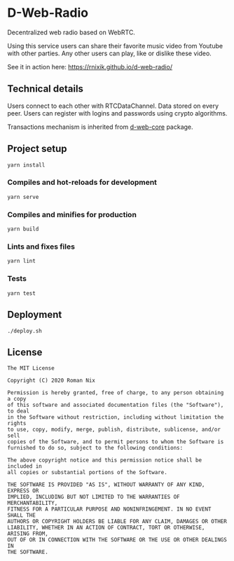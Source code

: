 # D-Web-Radio

Decentralized web radio based on WebRTC.

Using this service users can share their favorite music video from Youtube with
other parties. Any other users can play, like or dislike these video.

See it in action here: https://rnixik.github.io/d-web-radio/

## Technical details

Users connect to each other with RTCDataChannel.
Data stored on every peer. 
Users can register with logins and passwords using crypto algorithms.

Transactions mechanism is inherited from [d-web-core](https://github.com/rnixik/d-web-core) package.

## Project setup
```
yarn install
```

### Compiles and hot-reloads for development
```
yarn serve
```

### Compiles and minifies for production
```
yarn build
```

### Lints and fixes files
```
yarn lint
```

### Tests
```
yarn test
```

## Deployment
```
./deploy.sh
```

## License

    The MIT License

    Copyright (C) 2020 Roman Nix

    Permission is hereby granted, free of charge, to any person obtaining a copy
    of this software and associated documentation files (the "Software"), to deal
    in the Software without restriction, including without limitation the rights
    to use, copy, modify, merge, publish, distribute, sublicense, and/or sell
    copies of the Software, and to permit persons to whom the Software is
    furnished to do so, subject to the following conditions:

    The above copyright notice and this permission notice shall be included in
    all copies or substantial portions of the Software.

    THE SOFTWARE IS PROVIDED "AS IS", WITHOUT WARRANTY OF ANY KIND, EXPRESS OR
    IMPLIED, INCLUDING BUT NOT LIMITED TO THE WARRANTIES OF MERCHANTABILITY,
    FITNESS FOR A PARTICULAR PURPOSE AND NONINFRINGEMENT. IN NO EVENT SHALL THE
    AUTHORS OR COPYRIGHT HOLDERS BE LIABLE FOR ANY CLAIM, DAMAGES OR OTHER
    LIABILITY, WHETHER IN AN ACTION OF CONTRACT, TORT OR OTHERWISE, ARISING FROM,
    OUT OF OR IN CONNECTION WITH THE SOFTWARE OR THE USE OR OTHER DEALINGS IN
    THE SOFTWARE.
